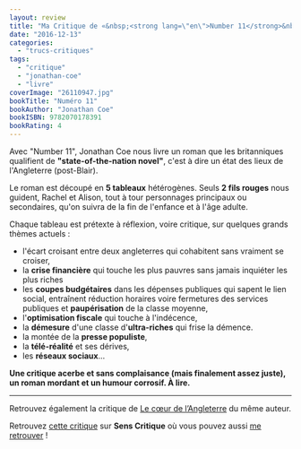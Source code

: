 ```yaml
---
layout: review
title: "Ma Critique de «&nbsp;<strong lang=\"en\">Number 11</strong>&nbsp;» de <em>Jonathan Coe</em>"
date: "2016-12-13"
categories: 
  - "trucs-critiques"
tags: 
  - "critique"
  - "jonathan-coe"
  - "livre"
coverImage: "26110947.jpg"
bookTitle: "Numéro 11"
bookAuthor: "Jonathan Coe"
bookISBN: 9782070178391   
bookRating: 4
---
```


Avec "Number 11", Jonathan Coe nous livre un roman que les britanniques qualifient de **"state-of-the-nation novel"**, c'est à dire un état des lieux de l'Angleterre (post-Blair).

Le roman est découpé en **5 tableaux** hétérogènes. Seuls **2 fils rouges** nous guident, Rachel et Alison, tout à tour personnages principaux ou secondaires, qu'on suivra de la fin de l'enfance et à l'âge adulte.

Chaque tableau est prétexte à réflexion, voire critique, sur quelques grands thèmes actuels :

- l'écart croisant entre deux angleterres qui cohabitent sans vraiment se croiser,
- la **crise financière** qui touche les plus pauvres sans jamais inquiéter les plus riches
- les **coupes budgétaires** dans les dépenses publiques qui sapent le lien social, entraînent réduction horaires voire fermetures des services publiques et **paupérisation** de la classe moyenne,
- l'**optimisation fiscale** qui touche à l'indécence,
- la **démesure** d'une classe d'**ultra-riches** qui frise la démence.
- la montée de la **presse populiste**,
- la **télé-réalité** et ses dérives,
- les **réseaux sociaux**...

**Une critique acerbe et sans complaisance (mais finalement assez juste), un roman mordant et un humour corrosif. À lire.**

* * *

Retrouvez également la critique de [Le cœur de l’Angleterre](https://www.6x8.org/2019/10/ma-critique-de-le-coeur-de-langleterre-de-jonathan-coe/) du même auteur.

Retrouvez [cette critique](http://www.senscritique.com/livre/Numero_11_quelques_contes_sur_la_folie_des_temps/critique/112829771) sur **Sens Critique** où vous pouvez aussi [me retrouver](http://www.senscritique.com/Arnaud_Malon) !
